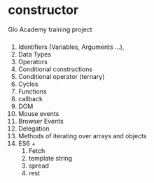 # constructor
Glo Academy training project
###
1. Identifiers (Variables, Arguments ...),
2. Data Types
3. Operators
4. Conditional constructions
5. Conditional operator (ternary)
6. Cycles
7. Functions
8. callback
9. DOM
10. Mouse events
11. Browser Events
12. Delegation
13. Methods of iterating over arrays and objects
14. ES6 +
     1. Fetch
     2. template string
     3. spread
     4. rest 
